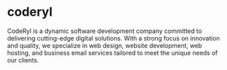 # coderyl
CodeRyl is a dynamic software development company committed to delivering cutting-edge digital solutions. With a strong focus on innovation and quality, we specialize in web design, website development, web hosting, and business email services tailored to meet the unique needs of our clients.

